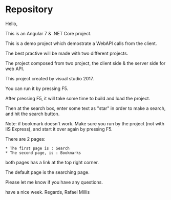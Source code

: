# Repository
Hello,

This is an Angular 7 & .NET Core project.

This is a demo project which demostrate a WebAPI calls from the client.

The best practive will be made with two different projects.

The project composed from two project, the client side & the server side for web API.

This project created by visual studio 2017.

You can run it by pressing F5. 

After pressing F5, it will take some time to build and load the project.

Then at the search box, enter some text as "star" in order to make a search, and hit the search button.

Note: if bookmark doesn't work. Make sure you run by the project (not with IIS Express), and start it over again by pressing F5.

There are 2 pages:
	
	* The first page is : Search 
	* The second page, is : Bookmarks

both pages has a link at the top right corner.

The default page is the searching page.




Please let me know if you have any questions.

have a nice week.
Regards,
Rafael Millis
